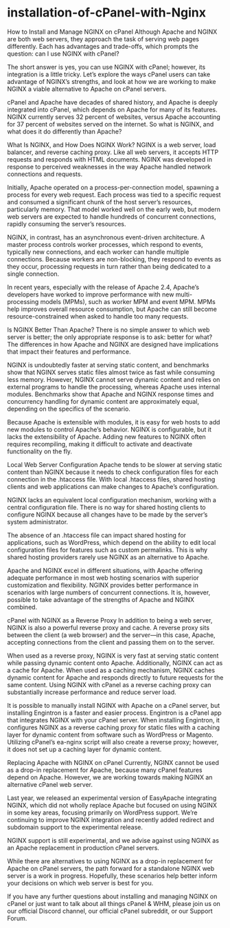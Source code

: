 # installation-of-cPanel-with-Nginx

How to Install and Manage NGINX on cPanel
Although Apache and NGINX are both web servers, they approach the task of serving web pages differently. Each has advantages and trade-offs, which prompts the question: can I use NGINX with cPanel? 

The short answer is yes, you can use NGINX with cPanel; however, its integration is a little tricky. Let’s explore the ways cPanel users can take advantage of NGINX’s strengths, and look at how we are working to make NGINX a viable alternative to Apache on cPanel servers.

cPanel and Apache have decades of shared history, and Apache is deeply integrated into cPanel, which depends on Apache for many of its features. NGINX currently serves 32 percent of websites, versus Apache accounting for 37 percent of websites served on the internet. So what is NGINX, and what does it do differently than Apache?

What Is NGINX, and How Does NGINX Work?
NGINX is a web server, load balancer, and reverse caching proxy. Like all web servers, it accepts HTTP requests and responds with HTML documents. NGINX was developed in response to perceived weaknesses in the way Apache handled network connections and requests.

Initially, Apache operated on a process-per-connection model, spawning a process for every web request. Each process was tied to a specific request and consumed a significant chunk of the host server’s resources, particularly memory. That model worked well on the early web, but modern web servers are expected to handle hundreds of concurrent connections, rapidly consuming the server’s resources.

NGINX, in contrast, has an asynchronous event-driven architecture. A master process controls worker processes, which respond to events, typically new connections, and each worker can handle multiple connections. Because workers are non-blocking, they respond to events as they occur, processing requests in turn rather than being dedicated to a single connection.

In recent years, especially with the release of Apache 2.4, Apache’s developers have worked to improve performance with new multi-processing models (MPMs), such as worker MPM and event MPM. MPMs help improves overall resource consumption, but Apache can still become resource-constrained when asked to handle too many requests.

Is NGINX Better Than Apache?
There is no simple answer to which web server is better; the only appropriate response is to ask: better for what? The differences in how Apache and NGINX are designed have implications that impact their features and performance.

NGINX is undoubtedly faster at serving static content, and benchmarks show that NGINX serves static files almost twice as fast while consuming less memory. However, NGINX cannot serve dynamic content and relies on external programs to handle the processing, whereas Apache uses internal modules. Benchmarks show that Apache and NGINX response times and concurrency handling for dynamic content are approximately equal, depending on the specifics of the scenario.

Because Apache is extensible with modules, it is easy for web hosts to add new modules to control Apache’s behavior. NGINX is configurable, but it lacks the extensibility of Apache. Adding new features to NGINX often requires recompiling, making it difficult to activate and deactivate functionality on the fly.

Local Web Server Configuration
Apache tends to be slower at serving static content than NGINX because it needs to check configuration files for each connection in the .htaccess file. With local .htaccess files, shared hosting clients and web applications can make changes to Apache’s configuration.

NGINX lacks an equivalent local configuration mechanism, working with a central configuration file. There is no way for shared hosting clients to configure NGINX because all changes have to be made by the server’s system administrator. 

The absence of an .htaccess file can impact shared hosting for applications, such as WordPress, which depend on the ability to edit local configuration files for features such as custom permalinks. This is why shared hosting providers rarely use NGINX as an alternative to Apache.

Apache and NGINX excel in different situations, with Apache offering adequate performance in most web hosting scenarios with superior customization and flexibility. NGINX provides better performance in scenarios with large numbers of concurrent connections. It is, however, possible to take advantage of the strengths of Apache and NGINX combined.

cPanel with NGINX as a Reverse Proxy
In addition to being a web server, NGINX is also a powerful reverse proxy and cache. A reverse proxy sits between the client (a web browser) and the server—in this case, Apache, accepting connections from the client and passing them on to the server.

When used as a reverse proxy, NGINX is very fast at serving static content while passing dynamic content onto Apache. Additionally, NGINX can act as a cache for Apache. When used as a caching mechanism, NGINX caches dynamic content for Apache and responds directly to future requests for the same content. Using NGINX with cPanel as a reverse caching proxy can substantially increase performance and reduce server load.

It is possible to manually install NGINX with Apache on a cPanel server, but installing Engintron is a faster and easier process. Engintron is a cPanel app that integrates NGINX with your cPanel server. When installing Engintron, it configures NGINX as a reverse caching proxy for static files with a caching layer for dynamic content from software such as WordPress or Magento. Utilizing cPanel’s ea-nginx script will also create a reverse proxy; however, it does not set up a caching layer for dynamic content. 

Replacing Apache with NGINX on cPanel
Currently, NGINX cannot be used as a drop-in replacement for Apache, because many cPanel features depend on Apache. However, we are working towards making NGINX an alternative cPanel web server.

Last year, we released an experimental version of EasyApache integrating NGINX, which did not wholly replace Apache but focused on using NGINX in some key areas, focusing primarily on WordPress support. We’re continuing to improve NGINX integration and recently added redirect and subdomain support to the experimental release.

NGINX support is still experimental, and we advise against using NGINX as an Apache replacement in production cPanel servers.

While there are alternatives to using NGINX as a drop-in replacement for Apache on cPanel servers, the path forward for a standalone NGINX web server is a work in progress. Hopefully, these scenarios help better inform your decisions on which web server is best for you.

If you have any further questions about installing and managing NGINX on cPanel or just want to talk about all things cPanel & WHM, please join us on our official Discord channel, our official cPanel subreddit, or our Support Forum.
